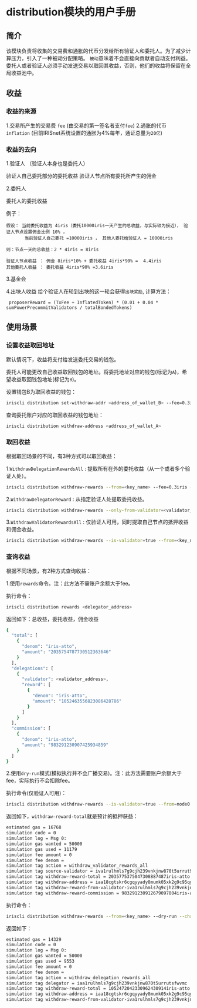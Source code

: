 # distribution模块的用户手册

## 简介

该模块负责将收集的交易费和通胀的代币分发给所有验证人和委托人。为了减少计算压力，引入了一种被动分配策略。
`被动`意味着不会直接向贡献者自动支付利益。委托人或者验证人必须手动发送交易以取回其收益，否则，他们的收益将保留在全局收益池中。

## 收益

### 收益的来源

1.交易所产生的交易费 `fee` (由交易的第一签名者支付`fee`)
2.通胀的代币 `inflation`   (目前IRISnet系统设置的通胀为4%每年，通证总量为`20亿`)

### 收益的去向

1.验证人 （验证人本身也是委托人）

验证人自己委托部分的委托收益
验证人节点所有委托所产生的佣金

2.委托人

委托人的委托收益

例子：
```
假设： 当前委托收益为 4iris（委托10000iris一天产生的总收益，与实际较为接近）， 验证人节点设置佣金比例 10% ，
       当前验证人自己委托 =10000iris ， 其他人委托给验证人 = 10000iris

则：节点一天的总收益：2 * 4iris = 8iris

验证人节点收益 ： 佣金 8iris*10% + 委托收益 4iris*90% =  4.4iris
其他委托人收益 ： 委托收益 4iris*90% =3.6iris
```

3.基金会

4.出块人收益
给个验证人在轮到出块的这一轮会获得`出块奖励`, 计算方法：
```
 proposerReward = (TxFee + InflatedToken) * (0.01 + 0.04 * sumPowerPrecommitValidators / totalBondedTokens)
```

## 使用场景

### 设置收益取回地址

默认情况下，收益将支付给发送委托交易的钱包。

委托人可能更改自己收益取回钱包的地址。将委托地址对应的钱包(标记为`A`)，希望收益取回钱包地址(标记为`B`)。

设置钱包B为取回收益的钱包：

```bash
iriscli distribution set-withdraw-addr <address_of_wallet_B> --fee=0.3iris --from=<key_nam_of_ wallet_A> --chain-id=[chain-id]
```  

查询委托账户对应的取回收益的钱包地址：

```bash
iriscli distribution withdraw-address <address_of_wallet_A> 
```

### 取回收益

根据取回场景的不同，有3种方式可以取回收益：

1.`WithdrawDelegationRewardsAll` : 提取所有在外的委托收益（从一个或者多个验证人处）。

```bash
iriscli distribution withdraw-rewards --from=<key_name> --fee=0.3iris --chain-id=<chain-id>
```

2.`WithdrawDelegatorReward` : 从指定验证人处提取委托收益。

```bash
iriscli distribution withdraw-rewards --only-from-validator=<validator_address>  --from=<key_name> --fee=0.3iris --chain-id=<chain-id>
```

3.`WithdrawValidatorRewardsAll` : 仅验证人可用，同时提取自己节点的抵押收益和佣金收益。

```bash
iriscli distribution withdraw-rewards --is-validator=true --from=<key_name> --fee=0.3iris --chain-id=<chain-id>
```

### 查询收益

根据不同场景，有2种方式查询收益：

1.使用`rewards`命令。注：此方法不需账户余额大于fee。 

执行命令：
```bash
iriscli distribution rewards <delegator_address>
```

返回如下：总收益，委托收益，佣金收益
```bash
{
  "total": [
    {
      "denom": "iris-atto",
      "amount": "2035754787730512363646"
    }
  ],
  "delegations": [
    {
      "validator": <validator_address>,
      "reward": [
        {
          "denom": "iris-atto",
          "amount": "1052463556823086428786"
        }
      ]
    }
  ],
  "commission": [
    {
      "denom": "iris-atto",
      "amount": "983291230907425934859"
    }
  ]
}
```

2.使用`dry-run`模式(模拟执行并不会广播交易)。注：此方法需要账户余额大于fee，实际执行不会扣除fee。 

执行命令(仅验证人可用)：
```bash
iriscli distribution withdraw-rewards --is-validator=true --from=node0 --dry-run --chain-id=irishub-stage --fee=0.3iris --commit
```

返回如下，`withdraw-reward-total`就是预计的抵押获益：
```bash
estimated gas = 16768
simulation code = 0
simulation log = Msg 0: 
simulation gas wanted = 50000
simulation gas used = 11179
simulation fee amount = 0
simulation fee denom = 
simulation tag action = withdraw_validator_rewards_all
simulation tag source-validator = iva1rulhmls7g9cjh239vnkjnw870t5urrut9cyrxl
simulation tag withdraw-reward-total = 2035775375047308887487iris-atto
simulation tag withdraw-address = iaa18cgtskr6cgqyyady8mumk05xk2g9c95qgw5556
simulation tag withdraw-reward-from-validator-iva1rulhmls7g9cjh239vnkjnw870t5urrut9cyrxl = 1052484144134629789682iris-atto
simulation tag withdraw-reward-commission = 983291230912679097804iris-atto
```

执行命令：
```bash
iriscli distribution withdraw-rewards --from=<key_name> --dry-run --chain-id=<chain-id> --fee=0.3iris --commit
```

返回如下：
```bash
estimated gas = 14329
simulation code = 0
simulation log = Msg 0: 
simulation gas wanted = 50000
simulation gas used = 9553
simulation fee amount = 0
simulation fee denom = 
simulation tag action = withdraw_delegation_rewards_all
simulation tag delegator = iaa1rulhmls7g9cjh239vnkjnw870t5urrutsfwvmc
simulation tag withdraw-reward-total = 1052472042330962430914iris-atto
simulation tag withdraw-address = iaa18cgtskr6cgqyyady8mumk05xk2g9c95qgw5556
simulation tag withdraw-reward-from-validator-iva1rulhmls7g9cjh239vnkjnw870t5urrut9cyrxl = 1052472042330962430914iris-atto
```

